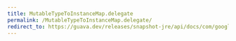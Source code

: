 ```yaml
---
title: MutableTypeToInstanceMap.delegate
permalink: /MutableTypeToInstanceMap.delegate/
redirect_to: https://guava.dev/releases/snapshot-jre/api/docs/com/google/common/reflect/MutableTypeToInstanceMap.html#delegate--
---
```

